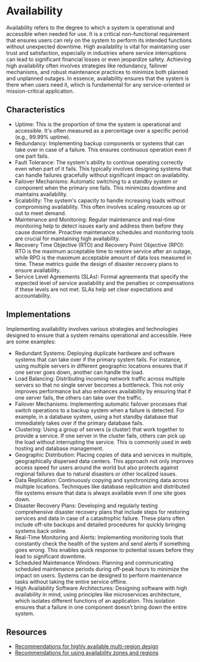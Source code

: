 # Availability

Availability refers to the degree to which a system is operational and accessible when needed for use. It is a critical non-functional requirement that ensures users can rely on the system to perform its intended functions without unexpected downtime. High availability is vital for maintaining user trust and satisfaction, especially in industries where service interruptions can lead to significant financial losses or even jeopardize safety. Achieving high availability often involves strategies like redundancy, failover mechanisms, and robust maintenance practices to minimize both planned and unplanned outages. In essence, availability ensures that the system is there when users need it, which is fundamental for any service-oriented or mission-critical application.

## Characteristics

- Uptime: This is the proportion of time the system is operational and accessible. It's often measured as a percentage over a specific period (e.g., 99.99% uptime).
- Redundancy: Implementing backup components or systems that can take over in case of a failure. This ensures continuous operation even if one part fails.
- Fault Tolerance: The system's ability to continue operating correctly even when part of it fails. This typically involves designing systems that can handle failures gracefully without significant impact on availability.
- Failover Mechanisms: Automatic switching to a standby system or component when the primary one fails. This minimizes downtime and maintains availability.
- Scalability: The system's capacity to handle increasing loads without compromising availability. This often involves scaling resources up or out to meet demand.
- Maintenance and Monitoring: Regular maintenance and real-time monitoring help to detect issues early and address them before they cause downtime. Proactive maintenance schedules and monitoring tools are crucial for maintaining high availability.
- Recovery Time Objective (RTO) and Recovery Point Objective (RPO): RTO is the maximum acceptable time to restore service after an outage, while RPO is the maximum acceptable amount of data loss measured in time. These metrics guide the design of disaster recovery plans to ensure availability.
- Service Level Agreements (SLAs): Formal agreements that specify the expected level of service availability and the penalties or compensations if these levels are not met. SLAs help set clear expectations and accountability.

## Implementations

Implementing availability involves various strategies and technologies designed to ensure that a system remains operational and accessible. Here are some examples:

- Redundant Systems: Deploying duplicate hardware and software systems that can take over if the primary system fails. For instance, using multiple servers in different geographic locations ensures that if one server goes down, another can handle the load.
- Load Balancing: Distributing incoming network traffic across multiple servers so that no single server becomes a bottleneck. This not only improves performance but also enhances availability by ensuring that if one server fails, the others can take over the traffic.
- Failover Mechanisms: Implementing automatic failover processes that switch operations to a backup system when a failure is detected. For example, in a database system, using a hot standby database that immediately takes over if the primary database fails.
- Clustering: Using a group of servers (a cluster) that work together to provide a service. If one server in the cluster fails, others can pick up the load without interrupting the service. This is commonly used in web hosting and database management.
- Geographic Distribution: Placing copies of data and services in multiple, geographically dispersed data centers. This approach not only improves access speed for users around the world but also protects against regional failures due to natural disasters or other localized issues.
- Data Replication: Continuously copying and synchronizing data across multiple locations. Techniques like database replication and distributed file systems ensure that data is always available even if one site goes down.
- Disaster Recovery Plans: Developing and regularly testing comprehensive disaster recovery plans that include steps for restoring services and data in case of a catastrophic failure. These plans often include off-site backups and detailed procedures for quickly bringing systems back online.
- Real-Time Monitoring and Alerts: Implementing monitoring tools that constantly check the health of the system and send alerts if something goes wrong. This enables quick response to potential issues before they lead to significant downtime.
- Scheduled Maintenance Windows: Planning and communicating scheduled maintenance periods during off-peak hours to minimize the impact on users. Systems can be designed to perform maintenance tasks without taking the entire service offline.
- High Availability Software Architectures: Designing software with high availability in mind, using principles like microservices architecture, which isolates different functions of an application. This isolation ensures that a failure in one component doesn’t bring down the entire system.

## Resources

- [Recommendations for highly available multi-region design](https://learn.microsoft.com/en-us/azure/well-architected/reliability/highly-available-multi-region-design)
- [Recommendations for using availability zones and regions](https://learn.microsoft.com/en-us/azure/well-architected/reliability/regions-availability-zones)

